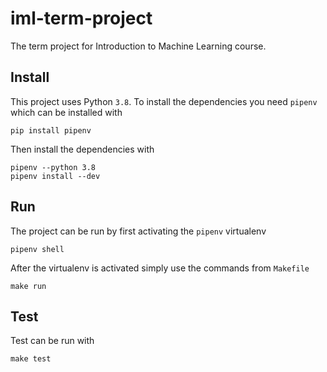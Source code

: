 # iml-term-project

The term project for Introduction to Machine Learning course.

## Install

This project uses Python `3.8`. To install the dependencies you need `pipenv` which can be installed with

    pip install pipenv

Then install the dependencies with

    pipenv --python 3.8
    pipenv install --dev


## Run

The project can be run by first activating the `pipenv` virtualenv 

    pipenv shell

After the virtualenv is activated simply use the commands from `Makefile`

    make run

## Test

Test can be run with

    make test
